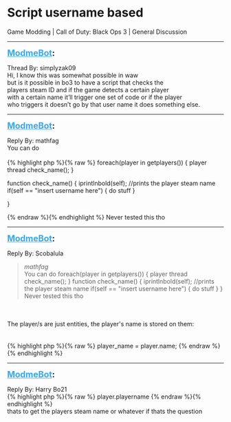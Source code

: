 # Script username based
Game Modding | Call of Duty: Black Ops 3 | General Discussion

---
<strong style="font-size: 1.4em;"><span style="text-decoration: underline;text-decoration-color: #34a7f9;"><span style="color:#34a7f9;">ModmeBot</span></span>:</strong>

<p>Thread By: simplyzak09<br />Hi, I know this was somewhat possible in waw<br />but is it possible in bo3 to have a script that checks the <br />players steam ID and if the game detects a certain player <br />with a certain name it’ll trigger one set of code or if the player<br />who triggers it doesn’t go by that user name it does something else.</p>

---
<strong style="font-size: 1.4em;"><span style="text-decoration: underline;text-decoration-color: #34a7f9;"><span style="color:#34a7f9;">ModmeBot</span></span>:</strong>

<p>Reply By: mathfag<br />You can do <br /> <br />{% highlight php %}{% raw %}
foreach(player in getplayers())
{
player thread check_name();
}



function check_name()
{
iprintlnbold(self); //prints the player steam name
if(self == "insert username here")
{
do stuff
}


}

{% endraw %}{% endhighlight %}
Never tested this tho</p>

---
<strong style="font-size: 1.4em;"><span style="text-decoration: underline;text-decoration-color: #34a7f9;"><span style="color:#34a7f9;">ModmeBot</span></span>:</strong>

<p>Reply By: Scobalula<br /><blockquote><em>mathfag</em><br />You can do    foreach(player in getplayers()) { player thread check_name(); } function check_name() { iprintlnbold(self); //prints the player steam name if(self == &quot;insert username here&quot;) { do stuff } } Never tested this tho</blockquote><br /> <br />The player/s are just entities, the player&#39;s name is stored on them:<br /> <br /> <br />{% highlight php %}{% raw %}
player_name = player.name;
{% endraw %}{% endhighlight %}
</p>

---
<strong style="font-size: 1.4em;"><span style="text-decoration: underline;text-decoration-color: #34a7f9;"><span style="color:#34a7f9;">ModmeBot</span></span>:</strong>

<p>Reply By: Harry Bo21<br />{% highlight php %}{% raw %}
player.playername
{% endraw %}{% endhighlight %}
 <br />thats to get the players steam name or whatever if thats the question</p>
